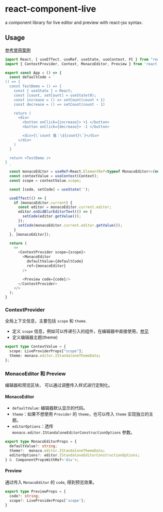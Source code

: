 # react-component-live
a component library for live editor and preview with react-jsx syntax.

## Usage
[参考使用案例](https://github.com/m7yue/react-component-live/blob/main/packages/demo/src/App.tsx)
```ts
import React, { useEffect, useRef, useState, useContext, FC } from "react";
import { ContextProvider, Context, MonacoEditor, Preview } from 'react-component-live'

export const App = () => {
  const defaultCode = `
() => {
  const TestDemo = () => {
    const { useState } = React;
    const [count, setCount] = useState(0);
    const increase = () => setCount(count + 1)
    const decrease = () => setCount(count - 1)

    return (
      <div>
        <button onClick={increase}> +1 </button>
        <button onClick={decrease}> -1 </button>

        <div>{\`count 值：\${count}\`}</div>
      </div>
    )
  }

  return <TestDemo />
}
  `
  const monacoEditor = useRef<React.ElementRef<typeof MonacoEditor>>(null);
  const contextValue = useContext(Context);
  const scope = contextValue.scope;

  const [code, setCode] = useState('');

  useEffect(() => {
    if (monacoEditor.current) {
      const editor = monacoEditor.current.editor;
      editor.onDidBlurEditorText(() => {
        setCode(editor.getValue());
      });
      setCode(monacoEditor.current.editor.getValue());
    }
  }, [monacoEditor]);

  return (
    <>
      <ContextProvider scope={scope}>
        <MonacoEditor
          defaultValue={defaultCode}
          ref={monacoEditor}
        />

        <Preview code={code}/>
      </ContextProvider>
    </>
  );
}
```

### ContextProvider
全局上下文信息，主要包括 `scope` 和 `theme`.
- 定义 `scope` 信息，例如可以传递引入的组件，在编辑器中直接使用，[参见](https://github.com/FormidableLabs/react-live#how-does-the-scope-work)
- 定义编辑器主题(theme)
```ts
export type ContextValue = {
  scope: LiveProviderProps["scope"];
  theme: monaco.editor.IStandaloneThemeData;
};
```

### MonacoEditor 和 Preview
编辑器和预览区块， 可以通过调整传入样式进行定制化。
#### MonacoEditor
- `defaultValue`: 编辑器默认显示的代码。
- `theme`：如果不想使用 `Provider` 的 `theme`，也可以传入 `theme` 实现独立的主题。
- `editorOptions`：透传 `monaco.editor.IStandaloneEditorConstructionOptions` 参数。
```ts
export type MonacoEditorProps = {
  defaultValue?: string;
  theme?:  monaco.editor.IStandaloneThemeData;
  editorOptions?: editor.IStandaloneEditorConstructionOptions;
} &  ComponentPropsWithRef<'div'>;
```

#### Preview
通过传入 `MonacoEditor` 的 `code`, 得到预览效果。
```ts
export type PreviewProps = {
  code?: string;
  scope?: LiveProviderProps['scope'];
}
```